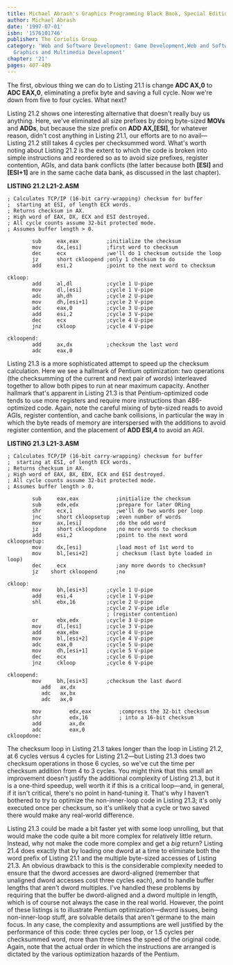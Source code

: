 ```yaml
---
title: Michael Abrash's Graphics Programming Black Book, Special Edition
author: Michael Abrash
date: '1997-07-01'
isbn: '1576101746'
publisher: The Coriolis Group
category: 'Web and Software Development: Game Development,Web and Software Development:
  Graphics and Multimedia Development'
chapter: '21'
pages: 407-409
---
```


The first, obvious thing we can do to Listing 21.1 is change **ADC
AX,0** to **ADC EAX,0**, eliminating a prefix byte and saving a full
cycle. Now we're down from five to four cycles. What next?

Listing 21.2 shows one interesting alternative that doesn't really buy
us anything. Here, we've eliminated all size prefixes by doing
byte-sized **MOVs** and **ADDs**, but because the size prefix on **ADD
AX,[ESI]**, for whatever reason, didn't cost anything in Listing 21.1,
our efforts are to no avail—Listing 21.2 still takes 4 cycles per
checksummed word. What's worth noting about Listing 21.2 is the extent
to which the code is broken into simple instructions and reordered so as
to avoid size prefixes, register contention, AGIs, and data bank
conflicts (the latter because both **[ESI]** and **[ESI+1]** are in the
same cache data bank, as discussed in the last chapter).

**LISTING 21.2 L21-2.ASM**

    ; Calculates TCP/IP (16-bit carry-wrapping) checksum for buffer
    ;  starting at ESI, of length ECX words.
    ; Returns checksum in AX.
    ; High word of EAX, DX, ECX and ESI destroyed.
    ; All cycle counts assume 32-bit protected mode.
    ; Assumes buffer length > 0.

            sub     eax,eax         ;initialize the checksum
            mov     dx,[esi]        ;first word to checksum
            dec     ecx             ;we'll do 1 checksum outside the loop
            jz      short ckloopend ;only 1 checksum to do
            add     esi,2           ;point to the next word to checksum

    ckloop:
            add     al,dl           ;cycle 1 U-pipe
            mov     dl,[esi]        ;cycle 1 V-pipe
            adc     ah,dh           ;cycle 2 U-pipe
            mov     dh,[esi+1]      ;cycle 2 V-pipe
            adc     eax,0           ;cycle 3 U-pipe
            add     esi,2           ;cycle 3 V-pipe
            dec     ecx             ;cycle 4 U-pipe
            jnz     ckloop          ;cycle 4 V-pipe

    ckloopend:
            add     ax,dx           ;checksum the last word
            adc     eax,0

Listing 21.3 is a more sophisticated attempt to speed up the checksum
calculation. Here we see a hallmark of Pentium optimization: two
operations (the checksumming of the current and next pair of words)
interleaved together to allow both pipes to run at near maximum
capacity. Another hallmark that's apparent in Listing 21.3 is that
Pentium-optimized code tends to use more registers and require more
instructions than 486-optimized code. Again, note the careful mixing of
byte-sized reads to avoid AGIs, register contention, and cache bank
collisions, in particular the way in which the byte reads of memory are
interspersed with the additions to avoid register contention, and the
placement of **ADD ESI,4** to avoid an AGI.

**LISTING 21.3 L21-3.ASM**

    ; Calculates TCP/IP (16-bit carry-wrapping) checksum for buffer
    ;  starting at ESI, of length ECX words.
    ; Returns checksum in AX.
    ; High word of EAX, BX, EDX, ECX and ESI destroyed.
    ; All cycle counts assume 32-bit protected mode.
    ; Assumes buffer length > 0.

            sub     eax,eax            ;initialize the checksum
            sub     edx,edx            ;prepare for later ORing
            shr     ecx,1              ;we'll do two words per loop
            jnc     short ckloopsetup  ;even number of words
            mov     ax,[esi]           ;do the odd word
            jz      short ckloopdone   ;no more words to checksum
            add     esi,2              ;point to the next word
    ckloopsetup:
            mov     dx,[esi]           ;load most of 1st word to
            mov     bl,[esi+2]         ; checksum (last byte loaded in loop)
            dec     ecx                ;any more dwords to checksum?
            jz    short ckloopend      ;no

    ckloop:
            mov     bh,[esi+3]      ;cycle 1 U-pipe
            add     esi,4           ;cycle 1 V-pipe
            shl     ebx,16          ;cycle 2 U-pipe
                                    ;cycle 2 V-pipe idle
                                    ; (register contention)
            or      ebx,edx         ;cycle 3 U-pipe
            mov     dl,[esi]        ;cycle 3 V-pipe
            add     eax,ebx         ;cycle 4 U-pipe
            mov     bl,[esi+2]      ;cycle 4 V-pipe
            adc     eax,0           ;cycle 5 U-pipe
            mov     dh,[esi+1]      ;cycle 5 V-pipe
            dec     ecx             ;cycle 6 U-pipe
            jnz     ckloop          ;cycle 6 V-pipe

    ckloopend:
            mov     bh,[esi+3]      ;checksum the last dword
               add   ax,dx
               adc   ax,bx
               adc   ax,0

            mov         edx,eax         ;compress the 32-bit checksum
            shr         edx,16          ; into a 16-bit checksum
            add         ax,dx
            adc         eax,0
    ckloopdone:

The checksum loop in Listing 21.3 takes longer than the loop in Listing
21.2, at 6 cycles versus 4 cycles for Listing 21.2—but Listing 21.3 does
two checksum operations in those 6 cycles, so we've cut the time per
checksum addition from 4 to 3 cycles. You might think that this small an
improvement doesn't justify the additional complexity of Listing 21.3,
but it is a one-third speedup, well worth it if this is a critical
loop—and, in general, if it isn't critical, there's no point in
hand-tuning it. That's why I haven't bothered to try to optimize the
non-inner-loop code in Listing 21.3; it's only executed once per
checksum, so it's unlikely that a cycle or two saved there would make
any real-world difference.

Listing 21.3 could be made a bit faster yet with some loop unrolling,
but that would make the code quite a bit more complex for relatively
little return. Instead, why not make the code more complex and get a
*big* return? Listing 21.4 does exactly that by loading one dword at a
time to eliminate both the word prefix of Listing 21.1 and the multiple
byte-sized accesses of Listing 21.3. An obvious drawback to this is the
considerable complexity needed to ensure that the dword accesses are
dword-aligned (remember that unaligned dword accesses cost three cycles
each), and to handle buffer lengths that aren't dword multiples. I've
handled these problems by requiring that the buffer be dword-aligned and
a dword multiple in length, which is of course not always the case in
the real world. However, the point of these listings is to illustrate
Pentium optimization—dword issues, being non-inner-loop stuff, are
solvable details that aren't germane to the main focus. In any case, the
complexity and assumptions are well justified by the performance of this
code: three cycles per loop, or 1.5 cycles per checksummed word, more
than three times the speed of the original code. Again, note that the
actual order in which the instructions are arranged is dictated by the
various optimization hazards of the Pentium.
